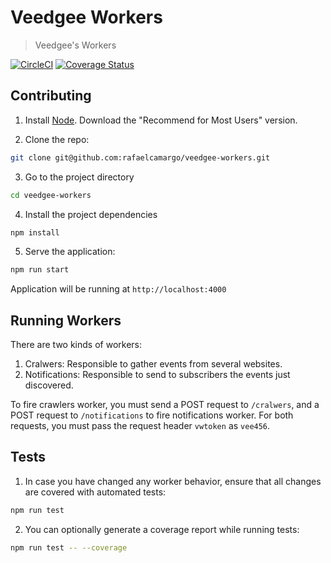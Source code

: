 # Veedgee Workers
> Veedgee's Workers

[![CircleCI](https://dl.circleci.com/status-badge/img/gh/rafaelcamargo/veedgee-workers/tree/main.svg?style=svg)](https://dl.circleci.com/status-badge/redirect/gh/rafaelcamargo/veedgee-workers/tree/main)
[![Coverage Status](https://coveralls.io/repos/github/rafaelcamargo/veedgee-workers/badge.svg?branch=main)](https://coveralls.io/github/rafaelcamargo/veedgee-workers?branch=main)

## Contributing

1. Install [Node](https://nodejs.org/en/). Download the "Recommend for Most Users" version.

2. Clone the repo:
``` bash
git clone git@github.com:rafaelcamargo/veedgee-workers.git
```

3. Go to the project directory
``` bash
cd veedgee-workers
```

4. Install the project dependencies
``` bash
npm install
```

5. Serve the application:
``` bash
npm run start
```
Application will be running at `http://localhost:4000`

## Running Workers

There are two kinds of workers:
1. Cralwers: Responsible to gather events from several websites.
2. Notifications: Responsible to send to subscribers the events just discovered.

To fire crawlers worker, you must send a POST request to `/cralwers`, and a POST request to `/notifications` to fire notifications worker. For both requests, you must pass the request header `vwtoken` as `vee456`.

## Tests

1. In case you have changed any worker behavior, ensure that all changes are covered with automated tests:
``` bash
npm run test
```

2. You can optionally generate a coverage report while running tests:
``` bash
npm run test -- --coverage
```
